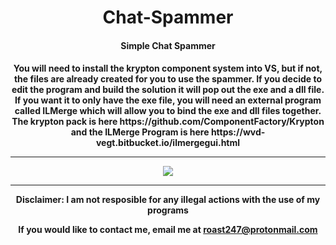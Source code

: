<h1 align="center">Chat-Spammer</h1>
<h4 align="center">Simple Chat Spammer</h4>

<h4 align="center">You will need to install the krypton component system into VS, but if not, the files are already created for you to use the spammer. If you decide to edit the program and build the solution it will pop out the exe and a dll file. If you want it to only have the exe file, you will need an external program called ILMerge which will allow you to bind the exe and dll files together. The krypton pack is here https://github.com/ComponentFactory/Krypton and the ILMerge Program is here https://wvd-vegt.bitbucket.io/ilmergegui.html
<hr>
<img src="https://raw.githubusercontent.com/roast247/Text-Spammer/main/text%20spammer.png">
<hr>
Disclaimer: I am not resposible for any illegal actions with the use of my programs

  If you would like to contact me, email me at roast247@protonmail.com
</h4>
